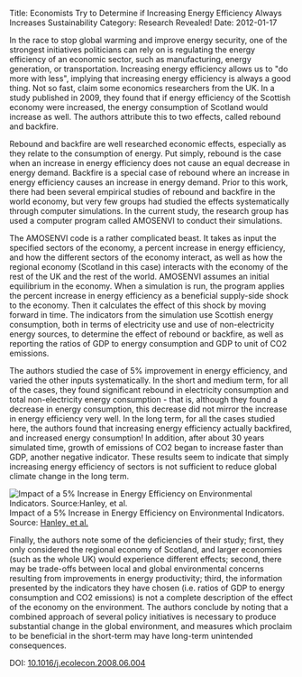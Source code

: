 Title: Economists Try to Determine if Increasing Energy Efficiency Always Increases Sustainability
Category: Research Revealed!
Date: 2012-01-17

In the race to stop global warming and improve energy security, one of the strongest initiatives politicians can rely on is regulating the energy efficiency of an economic sector, such as manufacturing, energy generation, or transportation. Increasing energy efficiency allows us to "do more with less", implying that increasing energy efficiency is always a good thing. Not so fast, claim some economics researchers from the UK. In a study published in 2009, they found that if energy efficiency of the Scottish economy were increased, the energy consumption of Scotland would increase as well. The authors attribute this to two effects, called rebound and backfire.
<!--more-->

Rebound and backfire are well researched economic effects, especially as they relate to the consumption of energy. Put simply, rebound is the case when an increase in energy efficiency does not cause an equal decrease in energy demand. Backfire is a special case of rebound where an increase in energy efficiency causes an increase in energy demand. Prior to this work, there had been several empirical studies of rebound and backfire in the world economy, but very few groups had studied the effects systematically through computer simulations. In the current study, the research group has used a computer program called AMOSENVI to conduct their simulations.

The AMOSENVI code is a rather complicated beast. It takes as input the specified sectors of the economy, a percent increase in energy efficiency, and how the different sectors of the economy interact, as well as how the regional economy (Scotland in this case) interacts with the economy of the rest of the UK and the rest of the world. AMOSENVI assumes an initial equilibrium in the economy. When a simulation is run, the program applies the percent increase in energy efficiency as a beneficial supply-side shock to the economy. Then it calculates the effect of this shock by moving forward in time. The indicators from the simulation use Scottish energy consumption, both in terms of electricity use and use of non-electricity energy sources, to determine the effect of rebound or backfire, as well as reporting the ratios of GDP to energy consumption and GDP to unit of CO2 emissions.

The authors studied the case of 5% improvement in energy efficiency, and varied the other inputs systematically. In the short and medium term, for all of the cases, they found significant rebound in electricity consumption and total non-electricity energy consumption - that is, although they found a decrease in energy consumption, this decrease did not mirror the increase in energy efficiency very well. In the long term, for all the cases studied here, the authors found that increasing energy efficiency actually backfired, and increased energy consumption! In addition, after about 30 years simulated time, growth of emissions of CO2 began to increase faster than GDP, another negative indicator. These results seem to indicate that simply increasing energy efficiency of sectors is not sufficient to reduce global climate change in the long term.

![Impact of a 5% Increase in Energy Efficiency on Environmental Indicators. Source:Hanley, et al.]({filename}/files/2012/01/Economics_energy_efficiency.png)<br />Impact of a 5% Increase in Energy Efficiency on Environmental Indicators. Source:&nbsp;<a href="https://doi.org/10.1016/j.ecolecon.2008.06.004">Hanley, et al.</a></div>

Finally, the authors note some of the deficiencies of their study; first, they only considered the regional economy of Scotland, and larger economies (such as the whole UK) would experience different effects; second, there may be trade-offs between local and global environmental concerns resulting from improvements in energy productivity; third, the information presented by the indicators they have chosen (i.e. ratios of GDP to energy consumption and CO2 emissions) is not a complete description of the effect of the economy on the environment. The authors conclude by noting that a combined approach of several policy initiatives is necessary to produce substantial change in the global environment, and measures which proclaim to be beneficial in the short-term may have long-term unintended consequences.

DOI: <a href="https://doi.org/10.1016/j.ecolecon.2008.06.004">10.1016/j.ecolecon.2008.06.004</a>
